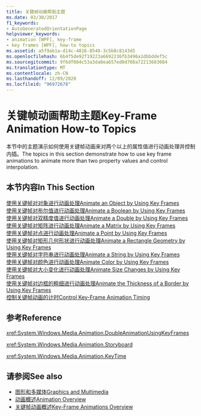 ```yaml
---
title: 关键帧动画帮助主题
ms.date: 03/30/2017
f1_keywords:
- AutoGeneratedOrientationPage
helpviewer_keywords:
- animation [WPF], key-frame
- key frames [WPF], how-to topics
ms.assetid: a5f9ab1a-d14c-4816-8540-3c5b8c8143d5
ms.openlocfilehash: 6b4f5de92f19223a6692236fb3496a1dbbddef5c
ms.sourcegitcommit: 9f6df084c53a3da0ea657ed0d708a72213683084
ms.translationtype: MT
ms.contentlocale: zh-CN
ms.lasthandoff: 12/09/2020
ms.locfileid: "96972678"
---
```

# <a name="key-frame-animation-how-to-topics"></a><span data-ttu-id="c8e87-102">关键帧动画帮助主题</span><span class="sxs-lookup"><span data-stu-id="c8e87-102">Key-Frame Animation How-to Topics</span></span>
<span data-ttu-id="c8e87-103">本节中的主题演示如何使用关键帧动画来对两个以上的属性值进行动画处理并控制内插。</span><span class="sxs-lookup"><span data-stu-id="c8e87-103">The topics in this section demonstrate how to use key frame animations to animate more than two property values and control interpolation.</span></span>  
  
## <a name="in-this-section"></a><span data-ttu-id="c8e87-104">本节内容</span><span class="sxs-lookup"><span data-stu-id="c8e87-104">In This Section</span></span>  
 [<span data-ttu-id="c8e87-105">使用关键帧对对象进行动画处理</span><span class="sxs-lookup"><span data-stu-id="c8e87-105">Animate an Object by Using Key Frames</span></span>](how-to-animate-an-object-by-using-key-frames.md)  
 [<span data-ttu-id="c8e87-106">使用关键帧对布尔值进行动画处理</span><span class="sxs-lookup"><span data-stu-id="c8e87-106">Animate a Boolean by Using Key Frames</span></span>](how-to-animate-a-boolean-by-using-key-frames.md)  
 [<span data-ttu-id="c8e87-107">使用关键帧对双精度值进行动画处理</span><span class="sxs-lookup"><span data-stu-id="c8e87-107">Animate a Double by Using Key Frames</span></span>](how-to-animate-a-double-by-using-key-frames.md)  
 [<span data-ttu-id="c8e87-108">使用关键帧对矩阵进行动画处理</span><span class="sxs-lookup"><span data-stu-id="c8e87-108">Animate a Matrix by Using Key Frames</span></span>](how-to-animate-a-matrix-by-using-key-frames.md)  
 [<span data-ttu-id="c8e87-109">使用关键帧对点进行动画处理</span><span class="sxs-lookup"><span data-stu-id="c8e87-109">Animate a Point by Using Key Frames</span></span>](how-to-animate-a-point-by-using-key-frames.md)  
 [<span data-ttu-id="c8e87-110">使用关键帧对矩形几何形状进行动画处理</span><span class="sxs-lookup"><span data-stu-id="c8e87-110">Animate a Rectangle Geometry by Using Key Frames</span></span>](how-to-animate-a-rectangle-geometry-by-using-key-frames.md)  
 [<span data-ttu-id="c8e87-111">使用关键帧对字符串进行动画处理</span><span class="sxs-lookup"><span data-stu-id="c8e87-111">Animate a String by Using Key Frames</span></span>](how-to-animate-a-string-by-using-key-frames.md)  
 [<span data-ttu-id="c8e87-112">使用关键帧对颜色进行动画处理</span><span class="sxs-lookup"><span data-stu-id="c8e87-112">Animate Color by Using Key Frames</span></span>](how-to-animate-color-by-using-key-frames.md)  
 [<span data-ttu-id="c8e87-113">使用关键帧对大小变化进行动画处理</span><span class="sxs-lookup"><span data-stu-id="c8e87-113">Animate Size Changes by Using Key Frames</span></span>](how-to-animate-size-changes-by-using-key-frames.md)  
 [<span data-ttu-id="c8e87-114">使用关键帧对边框的粗细进行动画处理</span><span class="sxs-lookup"><span data-stu-id="c8e87-114">Animate the Thickness of a Border by Using Key Frames</span></span>](how-to-animate-the-thickness-of-a-border-by-using-key-frames.md)  
 [<span data-ttu-id="c8e87-115">控制关键帧动画的计时</span><span class="sxs-lookup"><span data-stu-id="c8e87-115">Control Key-Frame Animation Timing</span></span>](how-to-control-key-frame-animation-timing.md)  
  
## <a name="reference"></a><span data-ttu-id="c8e87-116">参考</span><span class="sxs-lookup"><span data-stu-id="c8e87-116">Reference</span></span>  
 <xref:System.Windows.Media.Animation.DoubleAnimationUsingKeyFrames>  
  
 <xref:System.Windows.Media.Animation.Storyboard>  
  
 <xref:System.Windows.Media.Animation.KeyTime>  
  
## <a name="see-also"></a><span data-ttu-id="c8e87-117">请参阅</span><span class="sxs-lookup"><span data-stu-id="c8e87-117">See also</span></span>

- [<span data-ttu-id="c8e87-118">图形和多媒体</span><span class="sxs-lookup"><span data-stu-id="c8e87-118">Graphics and Multimedia</span></span>](index.md)
- [<span data-ttu-id="c8e87-119">动画概述</span><span class="sxs-lookup"><span data-stu-id="c8e87-119">Animation Overview</span></span>](animation-overview.md)
- [<span data-ttu-id="c8e87-120">关键帧动画概述</span><span class="sxs-lookup"><span data-stu-id="c8e87-120">Key-Frame Animations Overview</span></span>](key-frame-animations-overview.md)

